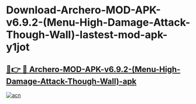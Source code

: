 # Download-Archero-MOD-APK-v6.9.2-(Menu-High-Damage-Attack-Though-Wall)-lastest-mod-apk-y1jot

<h2><a href="https://apkcomod.com?title=Archero-MOD-APK-v6.9.2-(Menu-High-Damage-Attack-Though-Wall)">🔗👉 🔴 Archero-MOD-APK-v6.9.2-(Menu-High-Damage-Attack-Though-Wall)-apk </a></h2>

[![acn](https://github.com/user-attachments/assets/0f9c940e-d8b0-45ae-aac7-cd30a18b3e1c)](https://apkcomod.com?title=Archero-MOD-APK-v6.9.2-(Menu-High-Damage-Attack-Though-Wall))
